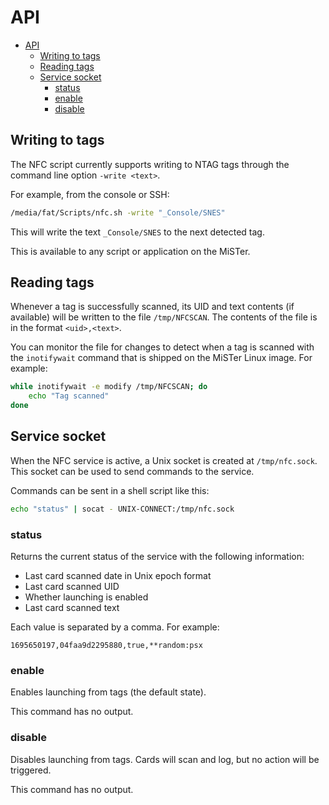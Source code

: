 # API

- [API](#api)
  - [Writing to tags](#writing-to-tags)
  - [Reading tags](#reading-tags)
  - [Service socket](#service-socket)
    - [status](#status)
    - [enable](#enable)
    - [disable](#disable)

## Writing to tags

The NFC script currently supports writing to NTAG tags through the command line option `-write <text>`.

For example, from the console or SSH:
```bash
/media/fat/Scripts/nfc.sh -write "_Console/SNES"
```
This will write the text `_Console/SNES` to the next detected tag.

This is available to any script or application on the MiSTer.

## Reading tags

Whenever a tag is successfully scanned, its UID and text contents (if available) will be written to the
file `/tmp/NFCSCAN`. The contents of the file is in the format `<uid>,<text>`.

You can monitor the file for changes to detect when a tag is scanned with the `inotifywait` command that is
shipped on the MiSTer Linux image. For example:
```bash
while inotifywait -e modify /tmp/NFCSCAN; do
    echo "Tag scanned"
done
```

## Service socket

When the NFC service is active, a Unix socket is created at `/tmp/nfc.sock`. This socket can be used to send
commands to the service.

Commands can be sent in a shell script like this:
```bash
echo "status" | socat - UNIX-CONNECT:/tmp/nfc.sock
```

### status

Returns the current status of the service with the following information:

- Last card scanned date in Unix epoch format
- Last card scanned UID
- Whether launching is enabled
- Last card scanned text

Each value is separated by a comma. For example:

```
1695650197,04faa9d2295880,true,**random:psx
```

### enable

Enables launching from tags (the default state).

This command has no output.

### disable

Disables launching from tags. Cards will scan and log, but no action will be triggered.

This command has no output.
